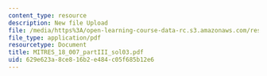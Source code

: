```yaml
---
content_type: resource
description: New file Upload
file: /media/https%3A/open-learning-course-data-rc.s3.amazonaws.com/res-18-007-calculus-revisited-multivariable-calculus-fall-2011/629e623a8ce816b2e484c05f685b12e6_MITRES_18_007_partIII_sol03.pdf
file_type: application/pdf
resourcetype: Document
title: MITRES_18_007_partIII_sol03.pdf
uid: 629e623a-8ce8-16b2-e484-c05f685b12e6
---
```

